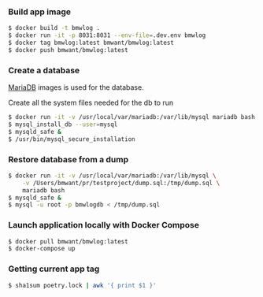 ### Build app image

```bash
$ docker build -t bmwlog .
$ docker run -it -p 8031:8031 --env-file=.dev.env bmwlog
$ docker tag bmwlog:latest bmwant/bmwlog:latest
$ docker push bmwant/bmwlog:latest
```

### Create a database

[MariaDB](https://docs.docker.com/samples/library/mariadb/) images is used for the database.

Create all the system files needed for the db to run

```bash
$ docker run -it -v /usr/local/var/mariadb:/var/lib/mysql mariadb bash
$ mysql_install_db --user=mysql
$ mysqld_safe &
$ /usr/bin/mysql_secure_installation
```

### Restore database from a dump

```bash
$ docker run -it -v /usr/local/var/mariadb:/var/lib/mysql \
    -v /Users/bmwant/pr/testproject/dump.sql:/tmp/dump.sql \
    mariadb bash
$ mysqld_safe &
$ mysql -u root -p bmwlogdb < /tmp/dump.sql
```

### Launch application locally with Docker Compose

```bash
$ docker pull bmwant/bmwlog:latest
$ docker-compose up
```

### Getting current app tag

```bash
$ sha1sum poetry.lock | awk '{ print $1 }'
```
